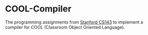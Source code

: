 # COOL-Compiler
The programming assignments from [Stanford CS143](https://lagunita.stanford.edu/courses/Engineering/Compilers/Fall2014/course/) to implement a compiler for COOL (Classroom Object Oriented Language).
